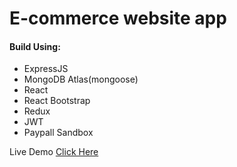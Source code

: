 # E-commerce website app

#### Build Using:
- ExpressJS
- MongoDB Atlas(mongoose)
- React
- React Bootstrap
- Redux
- JWT 
- Paypall Sandbox

Live Demo [Click Here](https://awpshop.onrender.com/)